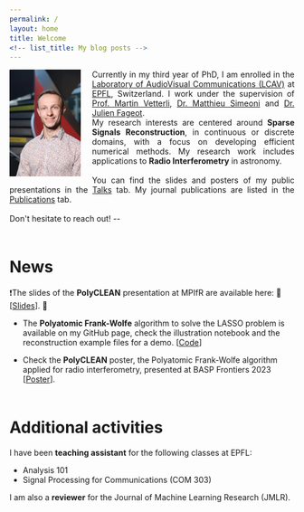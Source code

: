 ```yaml
---
permalink: /
layout: home
title: Welcome
<!-- list_title: My blog posts -->
---
```


<div style="text-align:justify;">
    <p><img src="/assets/img/profile_compressed.jpg" alt="" width="25%" style="float:left;margin-right:20px;">
      Currently in my third year of PhD, I am enrolled in the <a href="https://www.epfl.ch/labs/lcav/">Laboratory of AudioVisual Communications (LCAV)</a> at <a href="https://www.epfl.ch/en/">EPFL</a>, Switzerland. I work under the supervision of <a href="https://www.epfl.ch/labs/lcav/people/martin-vetterli/">Prof. Martin Vetterli</a>, <a href="https://people.epfl.ch/matthieu.simeoni">Dr. Matthieu Simeoni</a> and <a href="http://bigwww.epfl.ch/fageot/index.html">Dr. Julien Fageot</a>.
      <br>My research interests are centered around <b>Sparse Signals Reconstruction</b>, in continuous or discrete domains, with a focus on developing efficient numerical methods. My research work includes applications to <b>Radio Interferometry</b> in astronomy.
      <br><br>
      You can find the slides and posters of my public presentations in the <a href="{{ site.base_url }}{% link _pages/talks.md %}">Talks</a> tab. My journal publications are listed in the <a href="/pubs">Publications</a> tab.
      <br><br>
      Don't hesitate to reach out! --
    </p>
</div>

<div style="margin-top: 60px;"></div>


# News

❗The slides of the **PolyCLEAN** presentation at MPIfR are available here: 🔴 [<a href="/assets/talks/polyclean_mpifr.pdf" target="_blank">Slides</a>]. 🔴

* The **Polyatomic Frank-Wolfe** algorithm to solve the LASSO problem is available on my GitHub page, check the illustration notebook and the reconstruction example files for a demo.
  [[Code](https://github.com/AdriaJ/pyfw-lasso)]

* Check the **PolyCLEAN** poster, the Polyatomic Frank-Wolfe algorithm applied for radio interferometry, presented at BASP Frontiers 2023 [<a href="/assets/talks/basp23.pdf" target="_blank">Poster</a>].


<div style="margin-top: 60px;"></div>


#  Additional activities

I have been **teaching assistant** for the following classes at EPFL:
  * Analysis 101
  * Signal Processing for Communications (COM 303)

I am also a **reviewer** for the Journal of Machine Learning Research (JMLR).

<!-- This is a template and some instructions for running Github Pages with the [`minima` theme][minima]. This repo has what I consider the minimum pieces for a personal blog using [Jekyll][jk] and [Github Pages][gh-site].

Check out the excellent [`minima` theme][minima] documentation for further details and customization and the [official docs][gh] for more details on how Github Pages work.

Do you have questions? feel free to [open an issue](https://github.com/jsanz/gh-pages-minima-starter/issues/new/choose) or reach me from my [contact form](https://www.jorgesanz.net/contact/).

<img src="./assets/imgs/screenshot.png" width="400px">

For more details about how this example site works checkout [the github project](https://github.com/jsanz/gh-pages-minima-starter). Do you have questions? feel free to [open an issue](https://github.com/jsanz/gh-pages-minima-starter/issues/new/choose) or reach me from this [contact form](https://www.jorgesanz.net/contact/).

Have a great day!!

[gh-site]: https://pages.github.com/
[minima]: https://github.com/jekyll/minima/tree/2.5-stable
[jk]: https://jekyllrb.com/
[gh]: https://help.github.com/en/github/working-with-github-pages` -->
